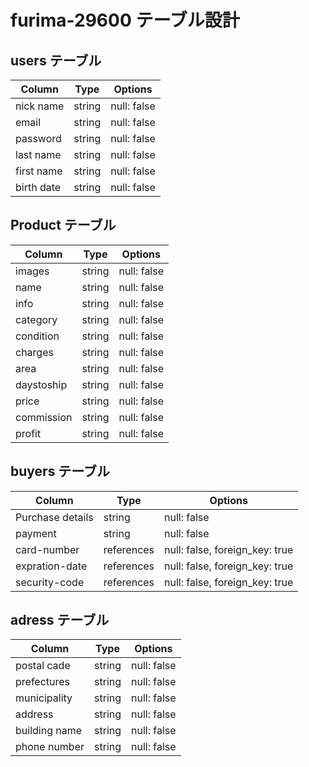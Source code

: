 # furima-29600 テーブル設計

## users テーブル

| Column     | Type   | Options     |
| -----------| ------ | ----------- |
| nick name  | string | null: false |
| email      | string | null: false |
| password   | string | null: false |
| last name  | string | null: false |
| first name | string | null: false |
| birth date | string | null: false |




## Product テーブル

| Column     | Type   | Options     |
| -----------| ------ | ----------- |
| images     | string | null: false |
| name       | string | null: false |
| info       | string | null: false |
| category   | string | null: false |
| condition  | string | null: false |
| charges    | string | null: false |
| area       | string | null: false |
| daystoship | string | null: false |
| price      | string | null: false |
| commission | string | null: false |
| profit     | string | null: false |

## buyers テーブル

| Column              | Type       | Options                        |
| --------------------| ---------- | ------------------------------ |
| Purchase details    | string     | null: false                    |
| payment             | string     | null: false                    |
| card-number         | references | null: false, foreign_key: true |
| expration-date      | references | null: false, foreign_key: true |
| security-code       | references | null: false, foreign_key: true |

## adress テーブル

| Column        | Type   | Options     |
| ------------- | ------ | ----------- |
| postal cade   | string | null: false |
| prefectures   | string | null: false |
| municipality  | string | null: false |
| address       | string | null: false |
| building name | string | null: false |
| phone number  | string | null: false |